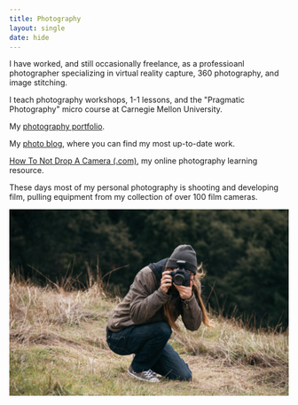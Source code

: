 ```yaml
---
title: Photography
layout: single
date: hide
---
```

I have worked, and still occasionally freelance, as a professioanl photographer specializing in virtual reality capture, 360 photography, and image stitching.

I teach photography workshops, 1-1 lessons, and the "Pragmatic Photography" micro course at Carnegie Mellon University.

My [photography portfolio](http://notdroppingcameras.com).

My [photo blog](https://blog.notdroppingcameras.com/), where you can find my most up-to-date work.

[How To Not Drop A Camera (.com)](https://howtonotdropacamera.com/), my online photography learning resource.

These days most of my personal photography is shooting and developing film, pulling equipment from my collection of over 100 film cameras.



![A photo of myself, face obscured by a camera](self.jpg)
